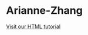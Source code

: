 # Arianne-Zhang

<a href="desktop/test-programs/arianne-zhang/homepage/index.html">Visit our HTML tutorial</a>
